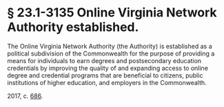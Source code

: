 # § 23.1-3135 Online Virginia Network Authority established.

<p>The Online Virginia Network Authority (the Authority) is established as a political subdivision of the Commonwealth for the purpose of providing a means for individuals to earn degrees and postsecondary education credentials by improving the quality of and expanding access to online degree and credential programs that are beneficial to citizens, public institutions of higher education, and employers in the Commonwealth.</p><p>2017, c. <a href='http://lis.virginia.gov/cgi-bin/legp604.exe?171+ful+CHAP0686'>686</a>.</p>